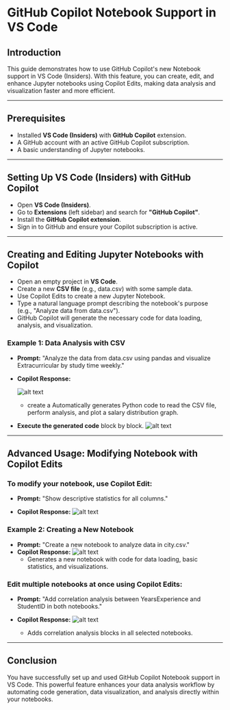 # **GitHub Copilot Notebook Support in VS Code**

## **Introduction**

This guide demonstrates how to use GitHub Copilot's new Notebook support in VS Code (Insiders). With this feature, you can create, edit, and enhance Jupyter notebooks using Copilot Edits, making data analysis and visualization faster and more efficient.

---

## **Prerequisites**

* Installed **VS Code (Insiders)** with **GitHub Copilot** extension.
* A GitHub account with an active GitHub Copilot subscription.
* A basic understanding of Jupyter notebooks.

---

## **Setting Up VS Code (Insiders) with GitHub Copilot**

* Open **VS Code (Insiders)**.
* Go to **Extensions** (left sidebar) and search for **"GitHub Copilot"**.
* Install the **GitHub Copilot extension**.
* Sign in to GitHub and ensure your Copilot subscription is active.

---

## **Creating and Editing Jupyter Notebooks with Copilot**

* Open an empty project in **VS Code**.
* Create a new **CSV file** (e.g., data.csv) with some sample data.
* Use Copilot Edits to create a new Jupyter Notebook.
* Type a natural language prompt describing the notebook's purpose (e.g., "Analyze data from data.csv").
* GitHub Copilot will generate the necessary code for data loading, analysis, and visualization.
  
### **Example 1: Data Analysis with CSV**

* **Prompt:** "Analyze the data from data.csv using pandas and visualize Extracurricular by study time weekly."
  
* **Copilot Response:**
  
    ![alt text](../images/img73.png)
  * create a Automatically generates Python code to read the CSV file, perform analysis, and plot a salary distribution graph.

* **Execute the generated code** block by block.
  ![alt text](../images/img74.png)

---

## **Advanced Usage: Modifying Notebook with Copilot Edits**

### **To modify your notebook, use Copilot Edit:**

* **Prompt:** "Show descriptive statistics for all columns."
  
* **Copilot Response:**
  ![alt text](../images/img75.png)
   

### **Example 2: Creating a New Notebook**

* **Prompt:** "Create a new notebook to analyze data in city.csv."
* **Copilot Response:**
   ![alt text](../images/img76.png)
  * Generates a new notebook with code for data loading, basic statistics, and visualizations.

### **Edit multiple notebooks at once using Copilot Edits:**

* **Prompt:** "Add correlation analysis between YearsExperience and StudentID in both notebooks."
* **Copilot Response:**
  ![alt text](../images/img77.png)

  * Adds correlation analysis blocks in all selected notebooks.

---

## **Conclusion**

You have successfully set up and used GitHub Copilot Notebook support in VS Code. This powerful feature enhances your data analysis workflow by automating code generation, data visualization, and analysis directly within your notebooks. 